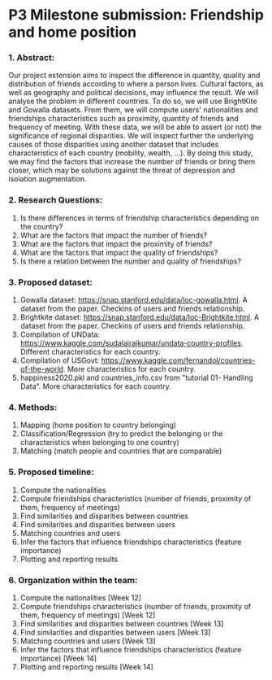 # P3 Milestone submission: Friendship and home position 
### 1. Abstract:
Our project extension aims to inspect the difference in quantity, quality and distribution of friends according to where a person lives. Cultural factors, as well as geography and political decisions, may influence the result. We will analyse the problem in different countries.
To do so, we will use BrightKite and Gowalla datasets. From them, we will compute users' nationalities and friendships characteristics such as proximity, quantity of friends and frequency of meeting. With these data, we will be able to assert (or not) the significance of regional disparities. We will inspect further the underlying causes of those disparities using another dataset that includes characteristics of each country (mobility, wealth, ...). 
By doing this study, we may find the factors that increase the number of friends or bring them closer, which may be solutions against the threat of depression and isolation augmentation.
### 2. Research Questions:
1. Is there differences in terms of friendship characteristics depending on the country?
2. What are the factors that impact the number of friends? 
3. What are the factors that impact the proximity of friends?
4. What are the factors that impact the quality of friendships?
5. Is there a relation between the number and quality of friendships?
### 3. Proposed dataset:
1. Gowalla dataset: https://snap.stanford.edu/data/loc-gowalla.html. A dataset from the paper. Checkins of users and friends relationship.
2. Brightkite dataset: https://snap.stanford.edu/data/loc-Brightkite.html. A dataset from the paper. Checkins of users and friends relationship.
3. Compilation of UNData: https://www.kaggle.com/sudalairajkumar/undata-country-profiles. Different characteristics for each country.
4. Compilation of USGovt: https://www.kaggle.com/fernandol/countries-of-the-world. More characteristics for each country.
5. happiness2020.pkl and countries_info.csv from "tutorial 01- Handling Data". More characteristics for each country.
### 4. Methods:
1. Mapping (home position to country belonging)
2. Classification/Regression (try to predict the belonging or the characteristics when belonging to one country)
3. Matching (match people and countries that are comparable)
### 5. Proposed timeline:
1. Compute the nationalities
2. Compute friendships characteristics (number of friends, proximity of them, frequency of meetings)
3. Find similarities and disparities between countries
4. Find similarities and disparities between users
5. Matching countries and users
6. Infer the factors that influence friendships characteristics (feature importance)
7. Plotting and reporting results
### 6. Organization within the team:
1. Compute the nationalities [Week 12]
2. Compute friendships characteristics (number of friends, proximity of them, frequency of meetings) [Week 12]
3. Find similarities and disparities between countries [Week 13]
4. Find similarities and disparities between users [Week 13]
5. Matching countries and users [Week 13]
6. Infer the factors that influence friendships characteristics (feature importance) [Week 14]
7. Plotting and reporting results [Week 14]
